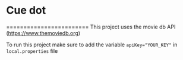 # Cue dot
========================
This project uses the movie db API (https://www.themoviedb.org)

To run this project make sure to add the variable `apiKey="YOUR_KEY"` in `local.properties` file